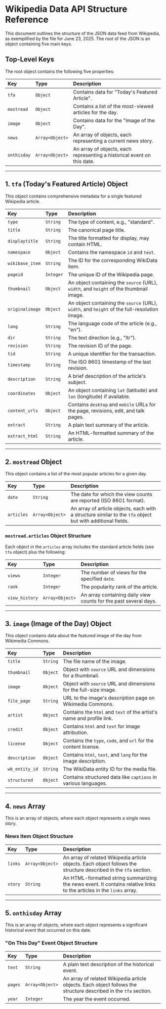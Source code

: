 # Wikipedia Data API Structure Reference

This document outlines the structure of the JSON data feed from Wikipedia, as exemplified by the file for June 23, 2025. The root of the JSON is an object containing five main keys.

## Top-Level Keys

The root object contains the following five properties:

| Key         | Type            | Description                                                             |
| :---------- | :-------------- | :---------------------------------------------------------------------- |
| `tfa`       | `Object`        | Contains data for "Today's Featured Article".                           |
| `mostread`  | `Object`        | Contains a list of the most-viewed articles for the day.                |
| `image`     | `Object`        | Contains data for the "Image of the Day".                               |
| `news`      | `Array<Object>` | An array of objects, each representing a current news story.            |
| `onthisday` | `Array<Object>` | An array of objects, each representing a historical event on this date. |

---

## 1. `tfa` (Today's Featured Article) Object

This object contains comprehensive metadata for a single featured Wikipedia article.

| Key             | Type      | Description                                                                                  |
| :-------------- | :-------- | :------------------------------------------------------------------------------------------- |
| `type`          | `String`  | The type of content, e.g., "standard".                                                       |
| `title`         | `String`  | The canonical page title.                                                                    |
| `displaytitle`  | `String`  | The title formatted for display, may contain HTML.                                           |
| `namespace`     | `Object`  | Contains the namespace `id` and `text`.                                                      |
| `wikibase_item` | `String`  | The ID for the corresponding WikiData item.                                                  |
| `pageid`        | `Integer` | The unique ID of the Wikipedia page.                                                         |
| `thumbnail`     | `Object`  | An object containing the `source` (URL), `width`, and `height` of the thumbnail image.       |
| `originalimage` | `Object`  | An object containing the `source` (URL), `width`, and `height` of the full-resolution image. |
| `lang`          | `String`  | The language code of the article (e.g., "en").                                               |
| `dir`           | `String`  | The text direction (e.g., "ltr").                                                            |
| `revision`      | `String`  | The revision ID of the page.                                                                 |
| `tid`           | `String`  | A unique identifier for the transaction.                                                     |
| `timestamp`     | `String`  | The ISO 8601 timestamp of the last revision.                                                 |
| `description`   | `String`  | A brief description of the article's subject.                                                |
| `coordinates`   | `Object`  | An object containing `lat` (latitude) and `lon` (longitude) if available.                    |
| `content_urls`  | `Object`  | Contains `desktop` and `mobile` URLs for the page, revisions, edit, and talk pages.          |
| `extract`       | `String`  | A plain text summary of the article.                                                         |
| `extract_html`  | `String`  | An HTML-formatted summary of the article.                                                    |

---

## 2. `mostread` Object

This object contains a list of the most popular articles for a given day.

| Key        | Type            | Description                                                                                                |
| :--------- | :-------------- | :--------------------------------------------------------------------------------------------------------- |
| `date`     | `String`        | The date for which the view counts are reported (ISO 8601 format).                                         |
| `articles` | `Array<Object>` | An array of article objects, each with a structure similar to the `tfa` object but with additional fields. |

### `mostread.articles` Object Structure

Each object in the `articles` array includes the standard article fields (see `tfa` object) plus the following:

| Key            | Type            | Description                                                      |
| :------------- | :-------------- | :--------------------------------------------------------------- |
| `views`        | `Integer`       | The number of views for the specified `date`.                    |
| `rank`         | `Integer`       | The popularity rank of the article.                              |
| `view_history` | `Array<Object>` | An array containing daily view counts for the past several days. |

---

## 3. `image` (Image of the Day) Object

This object contains data about the featured image of the day from Wikimedia Commons.

| Key            | Type     | Description                                                           |
| :------------- | :------- | :-------------------------------------------------------------------- |
| `title`        | `String` | The file name of the image.                                           |
| `thumbnail`    | `Object` | Object with `source` URL and dimensions for a thumbnail.              |
| `image`        | `Object` | Object with `source` URL and dimensions for the full-size image.      |
| `file_page`    | `String` | URL to the image's description page on Wikimedia Commons.             |
| `artist`       | `Object` | Contains the `html` and `text` of the artist's name and profile link. |
| `credit`       | `Object` | Contains `html` and `text` for image attribution.                     |
| `license`      | `Object` | Contains the `type`, `code`, and `url` for the content license.       |
| `description`  | `Object` | Contains `html`, `text`, and `lang` for the image description.        |
| `wb_entity_id` | `String` | The WikiData entity ID for the media file.                            |
| `structured`   | `Object` | Contains structured data like `captions` in various languages.        |

---

## 4. `news` Array

This is an array of objects, where each object represents a single news story.

### News Item Object Structure

| Key     | Type            | Description                                                                                                           |
| :------ | :-------------- | :-------------------------------------------------------------------------------------------------------------------- |
| `links` | `Array<Object>` | An array of related Wikipedia article objects. Each object follows the structure described in the `tfa` section.      |
| `story` | `String`        | An HTML-formatted string summarizing the news event. It contains relative links to the articles in the `links` array. |

---

## 5. `onthisday` Array

This is an array of objects, where each object represents a significant historical event that occurred on this date.

### "On This Day" Event Object Structure

| Key     | Type            | Description                                                                                                      |
| :------ | :-------------- | :--------------------------------------------------------------------------------------------------------------- |
| `text`  | `String`        | A plain text description of the historical event.                                                                |
| `pages` | `Array<Object>` | An array of related Wikipedia article objects. Each object follows the structure described in the `tfa` section. |
| `year`  | `Integer`       | The year the event occurred.                                                                                     |